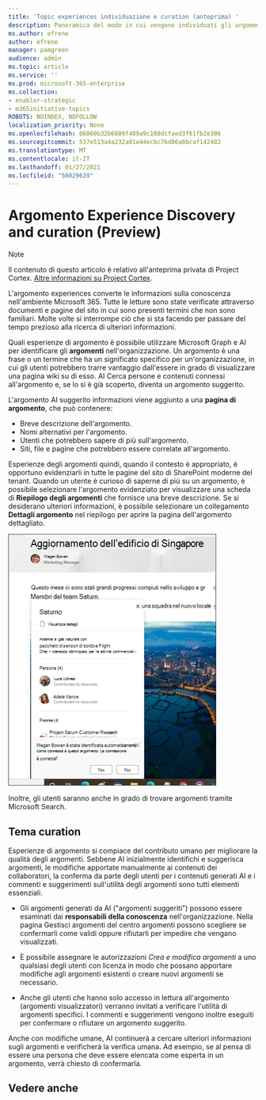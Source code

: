 ```yaml
---
title: 'Topic experiences individuazione e curation (anteprima) '
description: Panoramica del modo in cui vengono individuati gli argomenti.
ms.author: efrene
author: efrene
manager: pamgreen
audience: admin
ms.topic: article
ms.service: ''
ms.prod: microsoft-365-enterprise
ms.collection:
- enabler-strategic
- m365initiative-topics
ROBOTS: NOINDEX, NOFOLLOW
localization_priority: None
ms.openlocfilehash: 08860b32b6809f489a9c108dcfaed3f61fb2e306
ms.sourcegitcommit: 537e513a4a232a01e44ecbc76d86a8bcaf142482
ms.translationtype: MT
ms.contentlocale: it-IT
ms.lasthandoff: 01/27/2021
ms.locfileid: "50029639"
---
```

# <a name="topic-experiences-discovery-and-curation-preview"></a>Argomento Experience Discovery and curation (Preview)

> [!Note] 
> Il contenuto di questo articolo è relativo all'anteprima privata di Project Cortex. [Altre informazioni su Project Cortex](https://aka.ms/projectcortex).

L'argomento experiences converte le informazioni sulla conoscenza nell'ambiente Microsoft 365. Tutte le letture sono state verificate attraverso documenti e pagine del sito in cui sono presenti termini che non sono familiari. Molte volte si interrompe ciò che si sta facendo per passare del tempo prezioso alla ricerca di ulteriori informazioni.

Quali esperienze di argomento è possibile utilizzare Microsoft Graph e AI per identificare gli **argomenti** nell'organizzazione.  Un argomento è una frase o un termine che ha un significato specifico per un'organizzazione, in cui gli utenti potrebbero trarre vantaggio dall'essere in grado di visualizzare una pagina wiki su di esso. AI Cerca persone e contenuti connessi all'argomento e, se lo si è già scoperto, diventa un argomento suggerito.

L'argomento AI suggerito informazioni viene aggiunto a una **pagina di argomento**, che può contenere:
- Breve descrizione dell'argomento.
- Nomi alternativi per l'argomento.
- Utenti che potrebbero sapere di più sull'argomento.
- Siti, file e pagine che potrebbero essere correlate all'argomento.

Esperienze degli argomenti quindi, quando il contesto è appropriato, è opportuno evidenziarli in tutte le pagine del sito di SharePoint moderne del tenant. Quando un utente è curioso di saperne di più su un argomento, è possibile selezionare l'argomento evidenziato per visualizzare una scheda di **Riepilogo degli argomenti** che fornisce una breve descrizione. Se si desiderano ulteriori informazioni, è possibile selezionare un collegamento **Dettagli argomento** nel riepilogo per aprire la pagina dell'argomento dettagliato.

![Highlights dell'argomento](../media/knowledge-management/saturn.png) </br>

Inoltre, gli utenti saranno anche in grado di trovare argomenti tramite Microsoft Search.


## <a name="topic-curation"></a>Tema curation

Esperienze di argomento si compiace del contributo umano per migliorare la qualità degli argomenti. Sebbene AI inizialmente identifichi e suggerisca argomenti, le modifiche apportate manualmente ai contenuti dei collaboratori, la conferma da parte degli utenti per i contenuti generati AI e i commenti e suggerimenti sull'utilità degli argomenti sono tutti elementi essenziali.

- Gli argomenti generati da AI ("argomenti suggeriti") possono essere esaminati dai **responsabili della conoscenza** nell'organizzazione. Nella pagina Gestisci argomenti del centro argomenti possono scegliere se confermarli come validi oppure rifiutarli per impedire che vengano visualizzati.

- È possibile assegnare le autorizzazioni *Crea e modifica argomenti* a uno qualsiasi degli utenti con licenza in modo che possano apportare modifiche agli argomenti esistenti o creare nuovi argomenti se necessario. 

- Anche gli utenti che hanno solo accesso in lettura all'argomento (argomenti visualizzatori) verranno invitati a verificare l'utilità di argomenti specifici. I commenti e suggerimenti vengono inoltre eseguiti per confermare o rifiutare un argomento suggerito.

Anche con modifiche umane, AI continuerà a cercare ulteriori informazioni sugli argomenti e verificherà la verifica umana. Ad esempio, se al pensa di essere una persona che deve essere elencata come esperta in un argomento, verrà chiesto di confermarla. 



## <a name="see-also"></a>Vedere anche
